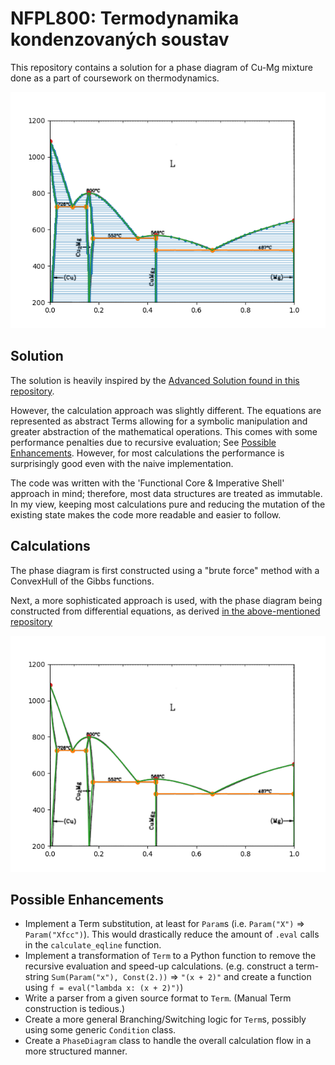 # NFPL800: Termodynamika kondenzovaných soustav

This repository contains a solution for a phase diagram of Cu-Mg mixture done as a part of coursework on thermodynamics.

![CuMg Phase Diagram](CuMg_diagram-withCH.png)

## Solution

The solution is heavily inspired by
the [Advanced Solution found in this repository](https://gitlab.mff.cuni.cz/svitakda/termodynamika-kondenzovanych-soustav-zapoctovy-program).

However, the calculation approach was slightly different.
The equations are represented as abstract Terms allowing for a symbolic manipulation and greater abstraction of the
mathematical operations.
This comes with some performance penalties due to recursive evaluation;
See [Possible Enhancements](#possible-enhancements).
However, for most calculations the performance is surprisingly good even with the naive implementation.

The code was written with the 'Functional Core & Imperative Shell' approach in mind; therefore, most data structures are
treated as immutable.
In my view, keeping most calculations pure and reducing the mutation of the existing state makes the code more readable
and easier to follow.

## Calculations

The phase diagram is first constructed using a "brute force" method with a ConvexHull of the Gibbs functions.

Next, a more sophisticated approach is used, with the phase diagram being constructed from differential equations, as
derived [in the above-mentioned repository](https://gitlab.mff.cuni.cz/svitakda/termodynamika-kondenzovanych-soustav-zapoctovy-program)

![CuMg Phase Diagram without ConvexHull](CuMg_diagram-noCH.png)

## Possible Enhancements

- Implement a Term substitution, at least for `Param`s (i.e. `Param("X")` => `Param("Xfcc")`).
  This would drastically reduce the amount of `.eval` calls in the `calculate_eqline` function.
- Implement a transformation of `Term` to a Python function to remove the recursive evaluation and speed-up
  calculations.
  (e.g. construct a term-string `Sum(Param("x"), Const(2.))` => `"(x + 2)"` and create a function
  using `f = eval("lambda x: (x + 2)")`)
- Write a parser from a given source format to `Term`. (Manual Term construction is tedious.)
- Create a more general Branching/Switching logic for `Term`s, possibly using some generic `Condition` class.
- Create a `PhaseDiagram` class to handle the overall calculation flow in a more structured manner.
